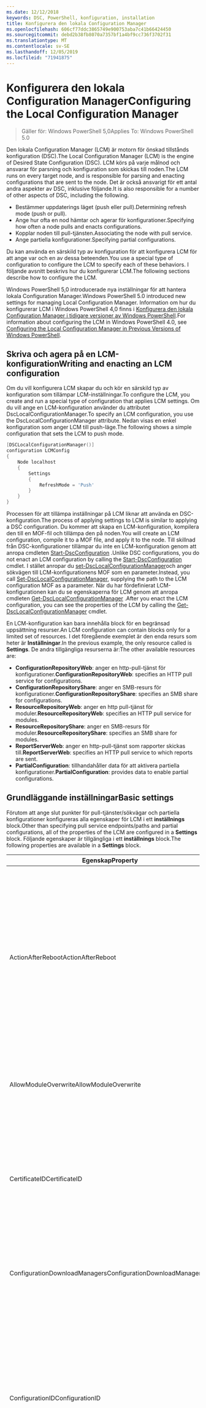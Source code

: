 ```yaml
---
ms.date: 12/12/2018
keywords: DSC, PowerShell, konfiguration, installation
title: Konfigurera den lokala Configuration Manager
ms.openlocfilehash: 606cf77ddc3865749e900753aba7c41b66424450
ms.sourcegitcommit: debd2b38fb8070a7357bf1a4bf9cc736f3702f31
ms.translationtype: MT
ms.contentlocale: sv-SE
ms.lasthandoff: 12/05/2019
ms.locfileid: "71941875"
---
```

# <a name="configuring-the-local-configuration-manager"></a><span data-ttu-id="a48e2-103">Konfigurera den lokala Configuration Manager</span><span class="sxs-lookup"><span data-stu-id="a48e2-103">Configuring the Local Configuration Manager</span></span>

> <span data-ttu-id="a48e2-104">Gäller för: Windows PowerShell 5,0</span><span class="sxs-lookup"><span data-stu-id="a48e2-104">Applies To: Windows PowerShell 5.0</span></span>

<span data-ttu-id="a48e2-105">Den lokala Configuration Manager (LCM) är motorn för önskad tillstånds konfiguration (DSC).</span><span class="sxs-lookup"><span data-stu-id="a48e2-105">The Local Configuration Manager (LCM) is the engine of Desired State Configuration (DSC).</span></span>
<span data-ttu-id="a48e2-106">LCM körs på varje målnod och ansvarar för parsning och konfiguration som skickas till noden.</span><span class="sxs-lookup"><span data-stu-id="a48e2-106">The LCM runs on every target node, and is responsible for parsing and enacting configurations that are sent to the node.</span></span>
<span data-ttu-id="a48e2-107">Det är också ansvarigt för ett antal andra aspekter av DSC, inklusive följande.</span><span class="sxs-lookup"><span data-stu-id="a48e2-107">It is also responsible for a number of other aspects of DSC, including the following.</span></span>

- <span data-ttu-id="a48e2-108">Bestämmer uppdaterings läget (push eller pull).</span><span class="sxs-lookup"><span data-stu-id="a48e2-108">Determining refresh mode (push or pull).</span></span>
- <span data-ttu-id="a48e2-109">Ange hur ofta en nod hämtar och agerar för konfigurationer.</span><span class="sxs-lookup"><span data-stu-id="a48e2-109">Specifying how often a node pulls and enacts configurations.</span></span>
- <span data-ttu-id="a48e2-110">Kopplar noden till pull-tjänsten.</span><span class="sxs-lookup"><span data-stu-id="a48e2-110">Associating the node with pull service.</span></span>
- <span data-ttu-id="a48e2-111">Ange partiella konfigurationer.</span><span class="sxs-lookup"><span data-stu-id="a48e2-111">Specifying partial configurations.</span></span>

<span data-ttu-id="a48e2-112">Du kan använda en särskild typ av konfiguration för att konfigurera LCM för att ange var och en av dessa beteenden.</span><span class="sxs-lookup"><span data-stu-id="a48e2-112">You use a special type of configuration to configure the LCM to specify each of these behaviors.</span></span>
<span data-ttu-id="a48e2-113">I följande avsnitt beskrivs hur du konfigurerar LCM.</span><span class="sxs-lookup"><span data-stu-id="a48e2-113">The following sections describe how to configure the LCM.</span></span>

<span data-ttu-id="a48e2-114">Windows PowerShell 5,0 introducerade nya inställningar för att hantera lokala Configuration Manager.</span><span class="sxs-lookup"><span data-stu-id="a48e2-114">Windows PowerShell 5.0 introduced new settings for managing Local Configuration Manager.</span></span>
<span data-ttu-id="a48e2-115">Information om hur du konfigurerar LCM i Windows PowerShell 4,0 finns i [Konfigurera den lokala Configuration Manager i tidigare versioner av Windows PowerShell](metaconfig4.md).</span><span class="sxs-lookup"><span data-stu-id="a48e2-115">For information about configuring the LCM in Windows PowerShell 4.0, see [Configuring the Local Configuration Manager in Previous Versions of Windows PowerShell](metaconfig4.md).</span></span>

## <a name="writing-and-enacting-an-lcm-configuration"></a><span data-ttu-id="a48e2-116">Skriva och agera på en LCM-konfiguration</span><span class="sxs-lookup"><span data-stu-id="a48e2-116">Writing and enacting an LCM configuration</span></span>

<span data-ttu-id="a48e2-117">Om du vill konfigurera LCM skapar du och kör en särskild typ av konfiguration som tillämpar LCM-inställningar.</span><span class="sxs-lookup"><span data-stu-id="a48e2-117">To configure the LCM, you create and run a special type of configuration that applies LCM settings.</span></span>
<span data-ttu-id="a48e2-118">Om du vill ange en LCM-konfiguration använder du attributet DscLocalConfigurationManager.</span><span class="sxs-lookup"><span data-stu-id="a48e2-118">To specify an LCM configuration, you use the DscLocalConfigurationManager attribute.</span></span>
<span data-ttu-id="a48e2-119">Nedan visas en enkel konfiguration som anger LCM till push-läge.</span><span class="sxs-lookup"><span data-stu-id="a48e2-119">The following shows a simple configuration that sets the LCM to push mode.</span></span>

```powershell
[DSCLocalConfigurationManager()]
configuration LCMConfig
{
    Node localhost
    {
        Settings
        {
            RefreshMode = 'Push'
        }
    }
}
```

<span data-ttu-id="a48e2-120">Processen för att tillämpa inställningar på LCM liknar att använda en DSC-konfiguration.</span><span class="sxs-lookup"><span data-stu-id="a48e2-120">The process of applying settings to LCM is similar to applying a DSC configuration.</span></span>
<span data-ttu-id="a48e2-121">Du kommer att skapa en LCM-konfiguration, kompilera den till en MOF-fil och tillämpa den på noden.</span><span class="sxs-lookup"><span data-stu-id="a48e2-121">You will create an LCM configuration, compile it to a MOF file, and apply it to the node.</span></span>
<span data-ttu-id="a48e2-122">Till skillnad från DSC-konfigurationer tillämpar du inte en LCM-konfiguration genom att anropa cmdleten [Start-DscConfiguration](/powershell/module/psdesiredstateconfiguration/start-dscconfiguration) .</span><span class="sxs-lookup"><span data-stu-id="a48e2-122">Unlike DSC configurations, you do not enact an LCM configuration by calling the [Start-DscConfiguration](/powershell/module/psdesiredstateconfiguration/start-dscconfiguration) cmdlet.</span></span>
<span data-ttu-id="a48e2-123">I stället anropar du [set-DscLocalConfigurationManager](/powershell/module/PSDesiredStateConfiguration/Set-DscLocalConfigurationManager)och anger sökvägen till LCM-konfigurationens MOF som en parameter.</span><span class="sxs-lookup"><span data-stu-id="a48e2-123">Instead, you call [Set-DscLocalConfigurationManager](/powershell/module/PSDesiredStateConfiguration/Set-DscLocalConfigurationManager), supplying the path to the LCM configuration MOF as a parameter.</span></span>
<span data-ttu-id="a48e2-124">När du har fördefinierat LCM-konfigurationen kan du se egenskaperna för LCM genom att anropa cmdleten [Get-DscLocalConfigurationManager](/powershell/module/PSDesiredStateConfiguration/Get-DscLocalConfigurationManager) .</span><span class="sxs-lookup"><span data-stu-id="a48e2-124">After you enact the LCM configuration, you can see the properties of the LCM by calling the [Get-DscLocalConfigurationManager](/powershell/module/PSDesiredStateConfiguration/Get-DscLocalConfigurationManager) cmdlet.</span></span>

<span data-ttu-id="a48e2-125">En LCM-konfiguration kan bara innehålla block för en begränsad uppsättning resurser.</span><span class="sxs-lookup"><span data-stu-id="a48e2-125">An LCM configuration can contain blocks only for a limited set of resources.</span></span>
<span data-ttu-id="a48e2-126">I det föregående exemplet är den enda resurs som heter är **Inställningar**.</span><span class="sxs-lookup"><span data-stu-id="a48e2-126">In the previous example, the only resource called is **Settings**.</span></span>
<span data-ttu-id="a48e2-127">De andra tillgängliga resurserna är:</span><span class="sxs-lookup"><span data-stu-id="a48e2-127">The other available resources are:</span></span>

* <span data-ttu-id="a48e2-128">**ConfigurationRepositoryWeb**: anger en http-pull-tjänst för konfigurationer.</span><span class="sxs-lookup"><span data-stu-id="a48e2-128">**ConfigurationRepositoryWeb**: specifies an HTTP pull service for configurations.</span></span>
* <span data-ttu-id="a48e2-129">**ConfigurationRepositoryShare**: anger en SMB-resurs för konfigurationer.</span><span class="sxs-lookup"><span data-stu-id="a48e2-129">**ConfigurationRepositoryShare**: specifies an SMB share for configurations.</span></span>
* <span data-ttu-id="a48e2-130">**ResourceRepositoryWeb**: anger en http pull-tjänst för moduler.</span><span class="sxs-lookup"><span data-stu-id="a48e2-130">**ResourceRepositoryWeb**: specifies an HTTP pull service for modules.</span></span>
* <span data-ttu-id="a48e2-131">**ResourceRepositoryShare**: anger en SMB-resurs för moduler.</span><span class="sxs-lookup"><span data-stu-id="a48e2-131">**ResourceRepositoryShare**: specifies an SMB share for modules.</span></span>
* <span data-ttu-id="a48e2-132">**ReportServerWeb**: anger en http-pull-tjänst som rapporter skickas till.</span><span class="sxs-lookup"><span data-stu-id="a48e2-132">**ReportServerWeb**: specifies an HTTP pull service to which reports are sent.</span></span>
* <span data-ttu-id="a48e2-133">**PartialConfiguration**: tillhandahåller data för att aktivera partiella konfigurationer.</span><span class="sxs-lookup"><span data-stu-id="a48e2-133">**PartialConfiguration**: provides data to enable partial configurations.</span></span>

## <a name="basic-settings"></a><span data-ttu-id="a48e2-134">Grundläggande inställningar</span><span class="sxs-lookup"><span data-stu-id="a48e2-134">Basic settings</span></span>

<span data-ttu-id="a48e2-135">Förutom att ange slut punkter för pull-tjänster/sökvägar och partiella konfigurationer konfigureras alla egenskaper för LCM i ett **inställnings** block.</span><span class="sxs-lookup"><span data-stu-id="a48e2-135">Other than specifying pull service endpoints/paths and partial configurations, all of the properties of the LCM are configured in a **Settings** block.</span></span>
<span data-ttu-id="a48e2-136">Följande egenskaper är tillgängliga i ett **inställnings** block.</span><span class="sxs-lookup"><span data-stu-id="a48e2-136">The following properties are available in a **Settings** block.</span></span>

|  <span data-ttu-id="a48e2-137">Egenskap</span><span class="sxs-lookup"><span data-stu-id="a48e2-137">Property</span></span>  |  <span data-ttu-id="a48e2-138">Typ</span><span class="sxs-lookup"><span data-stu-id="a48e2-138">Type</span></span>  |  <span data-ttu-id="a48e2-139">Beskrivning</span><span class="sxs-lookup"><span data-stu-id="a48e2-139">Description</span></span>   |
|----------- |------- |--------------- |
| <span data-ttu-id="a48e2-140">ActionAfterReboot</span><span class="sxs-lookup"><span data-stu-id="a48e2-140">ActionAfterReboot</span></span>| <span data-ttu-id="a48e2-141">sträng</span><span class="sxs-lookup"><span data-stu-id="a48e2-141">string</span></span>| <span data-ttu-id="a48e2-142">Anger vad som händer efter en omstart under tillämpning av en konfiguration.</span><span class="sxs-lookup"><span data-stu-id="a48e2-142">Specifies what happens after a reboot during the application of a configuration.</span></span> <span data-ttu-id="a48e2-143">De möjliga värdena är __"ContinueConfiguration"__ och __"StopConfiguration"__ .</span><span class="sxs-lookup"><span data-stu-id="a48e2-143">The possible values are __"ContinueConfiguration"__ and __"StopConfiguration"__.</span></span> <ul><li> <span data-ttu-id="a48e2-144">__ContinueConfiguration__: Fortsätt att använda den aktuella konfigurationen efter omstart av datorn.</span><span class="sxs-lookup"><span data-stu-id="a48e2-144">__ContinueConfiguration__: Continue applying the current configuration after machine reboot.</span></span> <span data-ttu-id="a48e2-145">Detta är standardvärdet</span><span class="sxs-lookup"><span data-stu-id="a48e2-145">This is the default value</span></span></li><li><span data-ttu-id="a48e2-146">__StopConfiguration__: stoppa den aktuella konfigurationen efter omstart av datorn.</span><span class="sxs-lookup"><span data-stu-id="a48e2-146">__StopConfiguration__: Stop the current configuration after machine reboot.</span></span></li></ul>|
| <span data-ttu-id="a48e2-147">AllowModuleOverwrite</span><span class="sxs-lookup"><span data-stu-id="a48e2-147">AllowModuleOverwrite</span></span>| <span data-ttu-id="a48e2-148">bool</span><span class="sxs-lookup"><span data-stu-id="a48e2-148">bool</span></span>| <span data-ttu-id="a48e2-149">__$True__ om nya konfigurationer som hämtats från pull-tjänsten tillåts skriva över de gamla på målnoden.</span><span class="sxs-lookup"><span data-stu-id="a48e2-149">__$TRUE__ if new configurations downloaded from the pull service are allowed to overwrite the old ones on the target node.</span></span> <span data-ttu-id="a48e2-150">Annars $FALSE.</span><span class="sxs-lookup"><span data-stu-id="a48e2-150">Otherwise, $FALSE.</span></span>|
| <span data-ttu-id="a48e2-151">CertificateID</span><span class="sxs-lookup"><span data-stu-id="a48e2-151">CertificateID</span></span>| <span data-ttu-id="a48e2-152">sträng</span><span class="sxs-lookup"><span data-stu-id="a48e2-152">string</span></span>| <span data-ttu-id="a48e2-153">Tumavtryck för ett certifikat som används för att skydda autentiseringsuppgifter som skickas i en konfiguration.</span><span class="sxs-lookup"><span data-stu-id="a48e2-153">The thumbprint of a certificate used to secure credentials passed in a configuration.</span></span> <span data-ttu-id="a48e2-154">Mer information finns i [vill du skydda autentiseringsuppgifter i Windows PowerShell Desired State Configuration](https://blogs.msdn.com/b/powershell/archive/2014/01/31/want-to-secure-credentials-in-windows-powershell-desired-state-configuration.aspx)?.</span><span class="sxs-lookup"><span data-stu-id="a48e2-154">For more information see [Want to secure credentials in Windows PowerShell Desired State Configuration](https://blogs.msdn.com/b/powershell/archive/2014/01/31/want-to-secure-credentials-in-windows-powershell-desired-state-configuration.aspx)?.</span></span> <br> <span data-ttu-id="a48e2-155">__Obs!__ detta hanteras automatiskt om du använder Azure Automation DSC-pull.</span><span class="sxs-lookup"><span data-stu-id="a48e2-155">__Note:__ this is managed automatically if using Azure Automation DSC pull service.</span></span>|
| <span data-ttu-id="a48e2-156">ConfigurationDownloadManagers</span><span class="sxs-lookup"><span data-stu-id="a48e2-156">ConfigurationDownloadManagers</span></span>| <span data-ttu-id="a48e2-157">CimInstance []</span><span class="sxs-lookup"><span data-stu-id="a48e2-157">CimInstance[]</span></span>| <span data-ttu-id="a48e2-158">Föråldrad.</span><span class="sxs-lookup"><span data-stu-id="a48e2-158">Obsolete.</span></span> <span data-ttu-id="a48e2-159">Använd __ConfigurationRepositoryWeb__ -och __ConfigurationRepositoryShare__ -block för att definiera slut punkter för konfigurations-pull-tjänster.</span><span class="sxs-lookup"><span data-stu-id="a48e2-159">Use __ConfigurationRepositoryWeb__ and __ConfigurationRepositoryShare__ blocks to define configuration pull service endpoints.</span></span>|
| <span data-ttu-id="a48e2-160">ConfigurationID</span><span class="sxs-lookup"><span data-stu-id="a48e2-160">ConfigurationID</span></span>| <span data-ttu-id="a48e2-161">sträng</span><span class="sxs-lookup"><span data-stu-id="a48e2-161">string</span></span>| <span data-ttu-id="a48e2-162">För bakåtkompatibilitet med äldre hämtnings tjänst versioner.</span><span class="sxs-lookup"><span data-stu-id="a48e2-162">For backwards compatibility with older pull service versions.</span></span> <span data-ttu-id="a48e2-163">Ett GUID som identifierar konfigurations filen som ska hämtas från en pull-tjänst.</span><span class="sxs-lookup"><span data-stu-id="a48e2-163">A GUID that identifies the configuration file to get from a pull service.</span></span> <span data-ttu-id="a48e2-164">Noden hämtar konfigurationer i pull-tjänsten om namnet på konfigurations-MOF: en heter ConfigurationID. mof.</span><span class="sxs-lookup"><span data-stu-id="a48e2-164">The node will pull configurations on the pull service if the name of the configuration MOF is named ConfigurationID.mof.</span></span><br> <span data-ttu-id="a48e2-165">__Obs:__ Om du ställer in den här egenskapen fungerar inte att registrera noden med en pull-tjänst genom att använda __RegistrationKey__ .</span><span class="sxs-lookup"><span data-stu-id="a48e2-165">__Note:__ If you set this property, registering the node with a pull service by using __RegistrationKey__ does not work.</span></span> <span data-ttu-id="a48e2-166">Mer information finns i [Konfigurera en pull-klient med konfigurations namn](../pull-server/pullClientConfigNames.md).</span><span class="sxs-lookup"><span data-stu-id="a48e2-166">For more information, see [Setting up a pull client with configuration names](../pull-server/pullClientConfigNames.md).</span></span>|
| <span data-ttu-id="a48e2-167">ConfigurationMode</span><span class="sxs-lookup"><span data-stu-id="a48e2-167">ConfigurationMode</span></span>| <span data-ttu-id="a48e2-168">sträng</span><span class="sxs-lookup"><span data-stu-id="a48e2-168">string</span></span> | <span data-ttu-id="a48e2-169">Anger hur LCM faktiskt tillämpar konfigurationen på målnoden.</span><span class="sxs-lookup"><span data-stu-id="a48e2-169">Specifies how the LCM actually applies the configuration to the target nodes.</span></span> <span data-ttu-id="a48e2-170">Möjliga värden är __"ApplyOnly"__ , __"ApplyAndMonitor"__ och __"ApplyAndAutoCorrect"__ .</span><span class="sxs-lookup"><span data-stu-id="a48e2-170">Possible values are __"ApplyOnly"__,__"ApplyAndMonitor"__, and __"ApplyAndAutoCorrect"__.</span></span> <ul><li><span data-ttu-id="a48e2-171">__ApplyOnly__: DSC tillämpar konfigurationen och gör ingenting ytterligare om inte en ny konfiguration skickas till målnoden eller när en ny konfiguration hämtas från en tjänst.</span><span class="sxs-lookup"><span data-stu-id="a48e2-171">__ApplyOnly__: DSC applies the configuration and does nothing further unless a new configuration is pushed to the target node or when a new configuration is pulled from a service.</span></span> <span data-ttu-id="a48e2-172">Efter första tillämpning av en ny konfiguration söker DSC inte efter avvikelse från ett tidigare konfigurerat tillstånd.</span><span class="sxs-lookup"><span data-stu-id="a48e2-172">After initial application of a new configuration, DSC does not check for drift from a previously configured state.</span></span> <span data-ttu-id="a48e2-173">Observera att DSC försöker tillämpa konfigurationen tills den har slutförts innan __ApplyOnly__ börjar gälla.</span><span class="sxs-lookup"><span data-stu-id="a48e2-173">Note that DSC will attempt to apply the configuration until it is successful before __ApplyOnly__ takes effect.</span></span> </li><li> <span data-ttu-id="a48e2-174">__ApplyAndMonitor__: Detta är standardvärdet.</span><span class="sxs-lookup"><span data-stu-id="a48e2-174">__ApplyAndMonitor__: This is the default value.</span></span> <span data-ttu-id="a48e2-175">LCM använder alla nya konfigurationer.</span><span class="sxs-lookup"><span data-stu-id="a48e2-175">The LCM applies any new configurations.</span></span> <span data-ttu-id="a48e2-176">Efter den första körningen av en ny konfiguration, om mål-noden går från det önskade läget, rapporterar DSC den avvikelsen i loggarna.</span><span class="sxs-lookup"><span data-stu-id="a48e2-176">After initial application of a new configuration, if the target node drifts from the desired state, DSC reports the discrepancy in logs.</span></span> <span data-ttu-id="a48e2-177">Observera att DSC försöker tillämpa konfigurationen tills den har slutförts innan __ApplyAndMonitor__ börjar gälla.</span><span class="sxs-lookup"><span data-stu-id="a48e2-177">Note that DSC will attempt to apply the configuration until it is successful before __ApplyAndMonitor__ takes effect.</span></span></li><li><span data-ttu-id="a48e2-178">__ApplyAndAutoCorrect__: DSC använder alla nya konfigurationer.</span><span class="sxs-lookup"><span data-stu-id="a48e2-178">__ApplyAndAutoCorrect__: DSC applies any new configurations.</span></span> <span data-ttu-id="a48e2-179">Efter den första tillämpningen av en ny konfiguration, om mål noden går från det önskade läget, rapporterar DSC den avvikelsen i loggarna och tillämpar sedan den aktuella konfigurationen igen.</span><span class="sxs-lookup"><span data-stu-id="a48e2-179">After initial application of a new configuration, if the target node drifts from the desired state, DSC reports the discrepancy in logs, and then re-applies the current configuration.</span></span></li></ul>|
| <span data-ttu-id="a48e2-180">ConfigurationModeFrequencyMins</span><span class="sxs-lookup"><span data-stu-id="a48e2-180">ConfigurationModeFrequencyMins</span></span>| <span data-ttu-id="a48e2-181">UInt32</span><span class="sxs-lookup"><span data-stu-id="a48e2-181">UInt32</span></span>| <span data-ttu-id="a48e2-182">Hur ofta, i minuter, är den aktuella konfigurationen markerad och tillämpas.</span><span class="sxs-lookup"><span data-stu-id="a48e2-182">How often, in minutes, the current configuration is checked and applied.</span></span> <span data-ttu-id="a48e2-183">Den här egenskapen ignoreras om egenskapen ConfigurationMode är inställd på ApplyOnly.</span><span class="sxs-lookup"><span data-stu-id="a48e2-183">This property is ignored if the ConfigurationMode property is set to ApplyOnly.</span></span> <span data-ttu-id="a48e2-184">Standardvärdet är 15.</span><span class="sxs-lookup"><span data-stu-id="a48e2-184">The default value is 15.</span></span>|
| <span data-ttu-id="a48e2-185">DebugMode</span><span class="sxs-lookup"><span data-stu-id="a48e2-185">DebugMode</span></span>| <span data-ttu-id="a48e2-186">sträng</span><span class="sxs-lookup"><span data-stu-id="a48e2-186">string</span></span>| <span data-ttu-id="a48e2-187">Möjliga värden är __none__, __ForceModuleImport__och __all__.</span><span class="sxs-lookup"><span data-stu-id="a48e2-187">Possible values are __None__, __ForceModuleImport__, and __All__.</span></span> <ul><li><span data-ttu-id="a48e2-188">Ange till __ingen__ om du vill använda cachelagrade resurser.</span><span class="sxs-lookup"><span data-stu-id="a48e2-188">Set to __None__ to use cached resources.</span></span> <span data-ttu-id="a48e2-189">Detta är standardinställningen och ska användas i produktions scenarier.</span><span class="sxs-lookup"><span data-stu-id="a48e2-189">This is the default and should be used in production scenarios.</span></span></li><li><span data-ttu-id="a48e2-190">Inställningen till __ForceModuleImport__, gör att LCM kan läsa in alla DSC-resursprogram på nytt, även om de tidigare har lästs in och cachelagrats.</span><span class="sxs-lookup"><span data-stu-id="a48e2-190">Setting to __ForceModuleImport__, causes the LCM to reload any DSC resource modules, even if they have been previously loaded and cached.</span></span> <span data-ttu-id="a48e2-191">Detta påverkar prestandan för DSC-åtgärder eftersom varje modul läses in på nytt vid användning.</span><span class="sxs-lookup"><span data-stu-id="a48e2-191">This impacts the performance of DSC operations as each module is reloaded on use.</span></span> <span data-ttu-id="a48e2-192">Normalt använder du det här värdet vid fel sökning av en resurs</span><span class="sxs-lookup"><span data-stu-id="a48e2-192">Typically you would use this value while debugging a resource</span></span></li><li><span data-ttu-id="a48e2-193">I den här versionen är __alla__ samma som __ForceModuleImport__</span><span class="sxs-lookup"><span data-stu-id="a48e2-193">In this release, __All__ is same as __ForceModuleImport__</span></span></li></ul> |
| <span data-ttu-id="a48e2-194">RebootNodeIfNeeded</span><span class="sxs-lookup"><span data-stu-id="a48e2-194">RebootNodeIfNeeded</span></span>| <span data-ttu-id="a48e2-195">bool</span><span class="sxs-lookup"><span data-stu-id="a48e2-195">bool</span></span>| <span data-ttu-id="a48e2-196">Ange `$true` för att tillåta resurser att starta om noden med hjälp av `$global:DSCMachineStatus`-flaggan.</span><span class="sxs-lookup"><span data-stu-id="a48e2-196">Set this to `$true` to allow resources to reboot the Node using the `$global:DSCMachineStatus` flag.</span></span> <span data-ttu-id="a48e2-197">Annars måste du starta om noden manuellt för alla konfigurationer som kräver det.</span><span class="sxs-lookup"><span data-stu-id="a48e2-197">Otherwise, you will have to manually reboot the node for any configuration that requires it.</span></span> <span data-ttu-id="a48e2-198">Standardvärdet är `$false`.</span><span class="sxs-lookup"><span data-stu-id="a48e2-198">The default value is `$false`.</span></span> <span data-ttu-id="a48e2-199">Om du vill använda den här inställningen när ett villkor för omstart utförs av något annat än DSC (till exempel Windows Installer) kombinerar du den här inställningen med __PendingReboot__ -resursen i [ComputerManagementDsc](https://github.com/PowerShell/ComputerManagementDsc) -modulen.</span><span class="sxs-lookup"><span data-stu-id="a48e2-199">To use this setting when a reboot condition is enacted by something other than DSC (such as Windows Installer), combine this setting with the __PendingReboot__ resource in the [ComputerManagementDsc](https://github.com/PowerShell/ComputerManagementDsc) module.</span></span>|
| <span data-ttu-id="a48e2-200">RefreshMode</span><span class="sxs-lookup"><span data-stu-id="a48e2-200">RefreshMode</span></span>| <span data-ttu-id="a48e2-201">sträng</span><span class="sxs-lookup"><span data-stu-id="a48e2-201">string</span></span>| <span data-ttu-id="a48e2-202">Anger hur LCM hämtar konfigurationer.</span><span class="sxs-lookup"><span data-stu-id="a48e2-202">Specifies how the LCM gets configurations.</span></span> <span data-ttu-id="a48e2-203">De möjliga värdena är __"Disabled"__ , __"push"__ och __"pull"__ .</span><span class="sxs-lookup"><span data-stu-id="a48e2-203">The possible values are __"Disabled"__, __"Push"__, and __"Pull"__.</span></span> <ul><li><span data-ttu-id="a48e2-204">__Inaktive__rad: DSC-konfigurationer har inaktiverats för den här noden.</span><span class="sxs-lookup"><span data-stu-id="a48e2-204">__Disabled__: DSC configurations are disabled for this node.</span></span></li><li> <span data-ttu-id="a48e2-205">__Push__: konfigurationer initieras genom att anropa cmdleten [Start-DscConfiguration](/powershell/module/psdesiredstateconfiguration/start-dscconfiguration) .</span><span class="sxs-lookup"><span data-stu-id="a48e2-205">__Push__: Configurations are initiated by calling the [Start-DscConfiguration](/powershell/module/psdesiredstateconfiguration/start-dscconfiguration) cmdlet.</span></span> <span data-ttu-id="a48e2-206">Konfigurationen tillämpas omedelbart på noden.</span><span class="sxs-lookup"><span data-stu-id="a48e2-206">The configuration is applied immediately to the node.</span></span> <span data-ttu-id="a48e2-207">Det här är standardkonfigurationen.</span><span class="sxs-lookup"><span data-stu-id="a48e2-207">This is the default value.</span></span></li><li><span data-ttu-id="a48e2-208">__Hämta:__ Noden är konfigurerad för att regelbundet söka efter konfigurationer från en pull-tjänst eller SMB-sökväg.</span><span class="sxs-lookup"><span data-stu-id="a48e2-208">__Pull:__ The node is configured to regularly check for configurations from a pull service or SMB path.</span></span> <span data-ttu-id="a48e2-209">Om den här egenskapen är inställd på __Hämta__måste du ange en http-sökväg (tjänst) eller en SMB-sökväg (resurs) i ett __ConfigurationRepositoryWeb__ -eller __ConfigurationRepositoryShare__ -block.</span><span class="sxs-lookup"><span data-stu-id="a48e2-209">If this property is set to __Pull__, you must specify an HTTP (service) or SMB (share) path in a __ConfigurationRepositoryWeb__ or __ConfigurationRepositoryShare__ block.</span></span></li></ul>|
| <span data-ttu-id="a48e2-210">RefreshFrequencyMins</span><span class="sxs-lookup"><span data-stu-id="a48e2-210">RefreshFrequencyMins</span></span>| <span data-ttu-id="a48e2-211">UInt32</span><span class="sxs-lookup"><span data-stu-id="a48e2-211">Uint32</span></span>| <span data-ttu-id="a48e2-212">Det tidsintervall, i minuter, då LCM kontrollerar en pull-tjänst för att hämta uppdaterade konfigurationer.</span><span class="sxs-lookup"><span data-stu-id="a48e2-212">The time interval, in minutes, at which the LCM checks a pull service to get updated configurations.</span></span> <span data-ttu-id="a48e2-213">Värdet ignoreras om LCM inte har kon figurer ATS i pull-läge.</span><span class="sxs-lookup"><span data-stu-id="a48e2-213">This value is ignored if the LCM is not configured in pull mode.</span></span> <span data-ttu-id="a48e2-214">Standardvärdet är 30.</span><span class="sxs-lookup"><span data-stu-id="a48e2-214">The default value is 30.</span></span>|
| <span data-ttu-id="a48e2-215">ReportManagers</span><span class="sxs-lookup"><span data-stu-id="a48e2-215">ReportManagers</span></span>| <span data-ttu-id="a48e2-216">CimInstance []</span><span class="sxs-lookup"><span data-stu-id="a48e2-216">CimInstance[]</span></span>| <span data-ttu-id="a48e2-217">Föråldrad.</span><span class="sxs-lookup"><span data-stu-id="a48e2-217">Obsolete.</span></span> <span data-ttu-id="a48e2-218">Använd __ReportServerWeb__ -block för att definiera en slut punkt för att skicka rapporterings data till en pull-tjänst.</span><span class="sxs-lookup"><span data-stu-id="a48e2-218">Use __ReportServerWeb__ blocks to define an endpoint to send reporting data to a pull service.</span></span>|
| <span data-ttu-id="a48e2-219">ResourceModuleManagers</span><span class="sxs-lookup"><span data-stu-id="a48e2-219">ResourceModuleManagers</span></span>| <span data-ttu-id="a48e2-220">CimInstance []</span><span class="sxs-lookup"><span data-stu-id="a48e2-220">CimInstance[]</span></span>| <span data-ttu-id="a48e2-221">Föråldrad.</span><span class="sxs-lookup"><span data-stu-id="a48e2-221">Obsolete.</span></span> <span data-ttu-id="a48e2-222">Använd __ResourceRepositoryWeb__ -och __ResourceRepositoryShare__ -block för att definiera http-slutpunkter för pull-tjänster respektive SMB-sökvägar.</span><span class="sxs-lookup"><span data-stu-id="a48e2-222">Use __ResourceRepositoryWeb__ and __ResourceRepositoryShare__ blocks to define pull service HTTP endpoints or SMB paths, respectively.</span></span>|
| <span data-ttu-id="a48e2-223">PartialConfigurations</span><span class="sxs-lookup"><span data-stu-id="a48e2-223">PartialConfigurations</span></span>| <span data-ttu-id="a48e2-224">CimInstance</span><span class="sxs-lookup"><span data-stu-id="a48e2-224">CimInstance</span></span>| <span data-ttu-id="a48e2-225">Inte implementerat.</span><span class="sxs-lookup"><span data-stu-id="a48e2-225">Not implemented.</span></span> <span data-ttu-id="a48e2-226">Använd inte.</span><span class="sxs-lookup"><span data-stu-id="a48e2-226">Do not use.</span></span>|
| <span data-ttu-id="a48e2-227">StatusRetentionTimeInDays</span><span class="sxs-lookup"><span data-stu-id="a48e2-227">StatusRetentionTimeInDays</span></span> | <span data-ttu-id="a48e2-228">UInt32</span><span class="sxs-lookup"><span data-stu-id="a48e2-228">UInt32</span></span>| <span data-ttu-id="a48e2-229">Antalet dagar som LCM behåller statusen för den aktuella konfigurationen.</span><span class="sxs-lookup"><span data-stu-id="a48e2-229">The number of days the LCM keeps the status of the current configuration.</span></span>|

> [!NOTE]
> <span data-ttu-id="a48e2-230">LCM startar **ConfigurationModeFrequencyMins** -cykeln baserat på:</span><span class="sxs-lookup"><span data-stu-id="a48e2-230">The LCM starts the **ConfigurationModeFrequencyMins** cycle based on:</span></span>
>
> - <span data-ttu-id="a48e2-231">En ny Metaconfig tillämpas med hjälp av `Set-DscLocalConfigurationManager`</span><span class="sxs-lookup"><span data-stu-id="a48e2-231">A new metaconfig is applied using `Set-DscLocalConfigurationManager`</span></span>
> - <span data-ttu-id="a48e2-232">Omstart av datorn</span><span class="sxs-lookup"><span data-stu-id="a48e2-232">A machine restart</span></span>
>
> <span data-ttu-id="a48e2-233">För alla villkor där timer-processen upplever en krasch, kommer den att identifieras inom 30 sekunder och cykeln startas om.</span><span class="sxs-lookup"><span data-stu-id="a48e2-233">For any condition where the timer process experiences a crash, that will be detected within 30 seconds and the cycle will be restarted.</span></span>
> <span data-ttu-id="a48e2-234">En samtidig åtgärd kan fördröja cykeln från att startas, om den här åtgärdens varaktighet överskrider den konfigurerade cykel frekvensen, kommer nästa timer inte att starta.</span><span class="sxs-lookup"><span data-stu-id="a48e2-234">A concurrent operation could delay the cycle from being started, if the duration of this operation exceeds the configured cycle frequency, the next timer will not start.</span></span>
>
> <span data-ttu-id="a48e2-235">Metaconfig konfigureras till exempel med en frekvens på 15 minuter och hämtning sker vid T1.</span><span class="sxs-lookup"><span data-stu-id="a48e2-235">Example, the metaconfig is configured at a 15 minute pull frequency and a pull occurs at T1.</span></span>  <span data-ttu-id="a48e2-236">Noden slutförs inte i 16 minuter.</span><span class="sxs-lookup"><span data-stu-id="a48e2-236">The Node does not finish work for 16 minutes.</span></span>  <span data-ttu-id="a48e2-237">Den första 15 minuters cykeln ignoreras och nästa hämtning sker vid T1 + 15 + 15.</span><span class="sxs-lookup"><span data-stu-id="a48e2-237">The first 15 minute cycle is ignored, and next pull will happen at T1+15+15.</span></span>

## <a name="pull-service"></a><span data-ttu-id="a48e2-238">Pull-tjänst</span><span class="sxs-lookup"><span data-stu-id="a48e2-238">Pull service</span></span>

<span data-ttu-id="a48e2-239">LCM-konfigurationen stöder definition av följande typer av pull service-slutpunkter:</span><span class="sxs-lookup"><span data-stu-id="a48e2-239">LCM configuration supports defining the following types of pull service endpoints:</span></span>

- <span data-ttu-id="a48e2-240">**Konfigurations Server**: en lagrings plats för DSC-konfigurationer.</span><span class="sxs-lookup"><span data-stu-id="a48e2-240">**Configuration server**: A repository for DSC configurations.</span></span> <span data-ttu-id="a48e2-241">Definiera konfigurations servrar med hjälp av **ConfigurationRepositoryWeb** (för webbaserade servrar) och **ConfigurationRepositoryShare** -block (för SMB-baserade servrar).</span><span class="sxs-lookup"><span data-stu-id="a48e2-241">Define configuration servers by using **ConfigurationRepositoryWeb** (for web-based servers) and **ConfigurationRepositoryShare** (for SMB-based servers) blocks.</span></span>
- <span data-ttu-id="a48e2-242">**Resurs Server**: en lagrings plats för DSC-resurser, paketerade som PowerShell-moduler.</span><span class="sxs-lookup"><span data-stu-id="a48e2-242">**Resource server**: A repository for DSC resources, packaged as PowerShell modules.</span></span> <span data-ttu-id="a48e2-243">Definiera resurs servrar genom att använda **ResourceRepositoryWeb** (för webbaserade servrar) och **ResourceRepositoryShare** -block (för SMB-baserade servrar).</span><span class="sxs-lookup"><span data-stu-id="a48e2-243">Define resource servers by using **ResourceRepositoryWeb** (for web-based servers) and **ResourceRepositoryShare** (for SMB-based servers) blocks.</span></span>
- <span data-ttu-id="a48e2-244">**Report Server**: en tjänst som DSC skickar rapport data till.</span><span class="sxs-lookup"><span data-stu-id="a48e2-244">**Report server**: A service that DSC sends report data to.</span></span> <span data-ttu-id="a48e2-245">Definiera rapport servrar genom att använda **ReportServerWeb** -block.</span><span class="sxs-lookup"><span data-stu-id="a48e2-245">Define report servers by using **ReportServerWeb** blocks.</span></span> <span data-ttu-id="a48e2-246">En rapport Server måste vara en webb tjänst.</span><span class="sxs-lookup"><span data-stu-id="a48e2-246">A report server must be a web service.</span></span>

<span data-ttu-id="a48e2-247">Mer information om pull-tjänsten finns i [pull-tjänsten för önskad tillstånds konfiguration](../pull-server/pullServer.md).</span><span class="sxs-lookup"><span data-stu-id="a48e2-247">For more details on pull service see, [Desired State Configuration Pull Service](../pull-server/pullServer.md).</span></span>

## <a name="configuration-server-blocks"></a><span data-ttu-id="a48e2-248">Konfigurations Server block</span><span class="sxs-lookup"><span data-stu-id="a48e2-248">Configuration server blocks</span></span>

<span data-ttu-id="a48e2-249">Om du vill definiera en webbaserad konfigurations Server skapar du ett **ConfigurationRepositoryWeb** -block.</span><span class="sxs-lookup"><span data-stu-id="a48e2-249">To define a web-based configuration server, you create a **ConfigurationRepositoryWeb** block.</span></span>
<span data-ttu-id="a48e2-250">En **ConfigurationRepositoryWeb** definierar följande egenskaper.</span><span class="sxs-lookup"><span data-stu-id="a48e2-250">A **ConfigurationRepositoryWeb** defines the following properties.</span></span>

|<span data-ttu-id="a48e2-251">Egenskap</span><span class="sxs-lookup"><span data-stu-id="a48e2-251">Property</span></span>|<span data-ttu-id="a48e2-252">Typ</span><span class="sxs-lookup"><span data-stu-id="a48e2-252">Type</span></span>|<span data-ttu-id="a48e2-253">Beskrivning</span><span class="sxs-lookup"><span data-stu-id="a48e2-253">Description</span></span>|
|---|---|---|
|<span data-ttu-id="a48e2-254">AllowUnsecureConnection</span><span class="sxs-lookup"><span data-stu-id="a48e2-254">AllowUnsecureConnection</span></span>|<span data-ttu-id="a48e2-255">bool</span><span class="sxs-lookup"><span data-stu-id="a48e2-255">bool</span></span>|<span data-ttu-id="a48e2-256">Ange till **$True** om du vill tillåta anslutningar från noden till servern utan autentisering.</span><span class="sxs-lookup"><span data-stu-id="a48e2-256">Set to **$TRUE** to allow connections from the node to the server without authentication.</span></span> <span data-ttu-id="a48e2-257">Ange till **$false** för att kräva autentisering.</span><span class="sxs-lookup"><span data-stu-id="a48e2-257">Set to **$FALSE** to require authentication.</span></span>|
|<span data-ttu-id="a48e2-258">CertificateID</span><span class="sxs-lookup"><span data-stu-id="a48e2-258">CertificateID</span></span>|<span data-ttu-id="a48e2-259">sträng</span><span class="sxs-lookup"><span data-stu-id="a48e2-259">string</span></span>|<span data-ttu-id="a48e2-260">Tumavtryck för ett certifikat som används för att autentisera till servern.</span><span class="sxs-lookup"><span data-stu-id="a48e2-260">The thumbprint of a certificate used to authenticate to the server.</span></span>|
|<span data-ttu-id="a48e2-261">ConfigurationNames</span><span class="sxs-lookup"><span data-stu-id="a48e2-261">ConfigurationNames</span></span>|<span data-ttu-id="a48e2-262">String[]</span><span class="sxs-lookup"><span data-stu-id="a48e2-262">String[]</span></span>|<span data-ttu-id="a48e2-263">En matris med namn på konfigurationer som ska hämtas av målnoden.</span><span class="sxs-lookup"><span data-stu-id="a48e2-263">An array of names of configurations to be pulled by the target node.</span></span> <span data-ttu-id="a48e2-264">Dessa används endast om noden har registrerats med pull-tjänsten med hjälp av en **RegistrationKey**.</span><span class="sxs-lookup"><span data-stu-id="a48e2-264">These are used only if the node is registered with the pull service by using a **RegistrationKey**.</span></span> <span data-ttu-id="a48e2-265">Mer information finns i [Konfigurera en pull-klient med konfigurations namn](../pull-server/pullClientConfigNames.md).</span><span class="sxs-lookup"><span data-stu-id="a48e2-265">For more information, see [Setting up a pull client with configuration names](../pull-server/pullClientConfigNames.md).</span></span>|
|<span data-ttu-id="a48e2-266">RegistrationKey</span><span class="sxs-lookup"><span data-stu-id="a48e2-266">RegistrationKey</span></span>|<span data-ttu-id="a48e2-267">sträng</span><span class="sxs-lookup"><span data-stu-id="a48e2-267">string</span></span>|<span data-ttu-id="a48e2-268">Ett GUID som registrerar noden med pull-tjänsten.</span><span class="sxs-lookup"><span data-stu-id="a48e2-268">A GUID that registers the node with the pull service.</span></span> <span data-ttu-id="a48e2-269">Mer information finns i [Konfigurera en pull-klient med konfigurations namn](../pull-server/pullClientConfigNames.md).</span><span class="sxs-lookup"><span data-stu-id="a48e2-269">For more information, see [Setting up a pull client with configuration names](../pull-server/pullClientConfigNames.md).</span></span>|
|<span data-ttu-id="a48e2-270">ServerURL</span><span class="sxs-lookup"><span data-stu-id="a48e2-270">ServerURL</span></span>|<span data-ttu-id="a48e2-271">sträng</span><span class="sxs-lookup"><span data-stu-id="a48e2-271">string</span></span>|<span data-ttu-id="a48e2-272">URL: en för konfigurations tjänsten.</span><span class="sxs-lookup"><span data-stu-id="a48e2-272">The URL of the configuration service.</span></span>|
|<span data-ttu-id="a48e2-273">ProxyURL\*</span><span class="sxs-lookup"><span data-stu-id="a48e2-273">ProxyURL\*</span></span>|<span data-ttu-id="a48e2-274">sträng</span><span class="sxs-lookup"><span data-stu-id="a48e2-274">string</span></span>|<span data-ttu-id="a48e2-275">URL-adressen till den http-proxy som ska användas vid kommunikation med konfigurations tjänsten.</span><span class="sxs-lookup"><span data-stu-id="a48e2-275">The URL of the http proxy to use when communicating with the configuration service.</span></span>|
|<span data-ttu-id="a48e2-276">ProxyCredential\*</span><span class="sxs-lookup"><span data-stu-id="a48e2-276">ProxyCredential\*</span></span>|<span data-ttu-id="a48e2-277">PSCredential</span><span class="sxs-lookup"><span data-stu-id="a48e2-277">pscredential</span></span>|<span data-ttu-id="a48e2-278">Autentiseringsuppgifter som ska användas för HTTP-proxyn.</span><span class="sxs-lookup"><span data-stu-id="a48e2-278">Credential to use for the http proxy.</span></span>|

> [!NOTE]
> * <span data-ttu-id="a48e2-279">Stöds i Windows-versioner 1809 och senare.</span><span class="sxs-lookup"><span data-stu-id="a48e2-279">Supported in Windows versions 1809 and later.</span></span>

<span data-ttu-id="a48e2-280">Ett exempel skript för att förenkla konfigureringen av ConfigurationRepositoryWeb-värdet för lokala noder finns i [skapa DSC-metaconfigurations](https://docs.microsoft.com/azure/automation/automation-dsc-onboarding#generating-dsc-metaconfigurations)</span><span class="sxs-lookup"><span data-stu-id="a48e2-280">An example script to simplify configuring the ConfigurationRepositoryWeb value for on-premises nodes is available - see [Generating DSC metaconfigurations](https://docs.microsoft.com/azure/automation/automation-dsc-onboarding#generating-dsc-metaconfigurations)</span></span>

<span data-ttu-id="a48e2-281">Om du vill definiera en SMB-baserad konfigurations Server skapar du ett **ConfigurationRepositoryShare** -block.</span><span class="sxs-lookup"><span data-stu-id="a48e2-281">To define an SMB-based configuration server, you create a **ConfigurationRepositoryShare** block.</span></span>
<span data-ttu-id="a48e2-282">En **ConfigurationRepositoryShare** definierar följande egenskaper.</span><span class="sxs-lookup"><span data-stu-id="a48e2-282">A **ConfigurationRepositoryShare** defines the following properties.</span></span>

|<span data-ttu-id="a48e2-283">Egenskap</span><span class="sxs-lookup"><span data-stu-id="a48e2-283">Property</span></span>|<span data-ttu-id="a48e2-284">Typ</span><span class="sxs-lookup"><span data-stu-id="a48e2-284">Type</span></span>|<span data-ttu-id="a48e2-285">Beskrivning</span><span class="sxs-lookup"><span data-stu-id="a48e2-285">Description</span></span>|
|---|---|---|
|<span data-ttu-id="a48e2-286">Autentiseringsuppgift</span><span class="sxs-lookup"><span data-stu-id="a48e2-286">Credential</span></span>|<span data-ttu-id="a48e2-287">MSFT_Credential</span><span class="sxs-lookup"><span data-stu-id="a48e2-287">MSFT_Credential</span></span>|<span data-ttu-id="a48e2-288">De autentiseringsuppgifter som används för att autentisera till SMB-resursen.</span><span class="sxs-lookup"><span data-stu-id="a48e2-288">The credential used to authenticate to the SMB share.</span></span>|
|<span data-ttu-id="a48e2-289">Sök</span><span class="sxs-lookup"><span data-stu-id="a48e2-289">SourcePath</span></span>|<span data-ttu-id="a48e2-290">sträng</span><span class="sxs-lookup"><span data-stu-id="a48e2-290">string</span></span>|<span data-ttu-id="a48e2-291">Sökvägen till SMB-resursen.</span><span class="sxs-lookup"><span data-stu-id="a48e2-291">The path of the SMB share.</span></span>|

## <a name="resource-server-blocks"></a><span data-ttu-id="a48e2-292">Resurs Server block</span><span class="sxs-lookup"><span data-stu-id="a48e2-292">Resource server blocks</span></span>

<span data-ttu-id="a48e2-293">Om du vill definiera en webbaserad resurs Server skapar du ett **ResourceRepositoryWeb** -block.</span><span class="sxs-lookup"><span data-stu-id="a48e2-293">To define a web-based resource server, you create a **ResourceRepositoryWeb** block.</span></span>
<span data-ttu-id="a48e2-294">En **ResourceRepositoryWeb** definierar följande egenskaper.</span><span class="sxs-lookup"><span data-stu-id="a48e2-294">A **ResourceRepositoryWeb** defines the following properties.</span></span>

|<span data-ttu-id="a48e2-295">Egenskap</span><span class="sxs-lookup"><span data-stu-id="a48e2-295">Property</span></span>|<span data-ttu-id="a48e2-296">Typ</span><span class="sxs-lookup"><span data-stu-id="a48e2-296">Type</span></span>|<span data-ttu-id="a48e2-297">Beskrivning</span><span class="sxs-lookup"><span data-stu-id="a48e2-297">Description</span></span>|
|---|---|---|
|<span data-ttu-id="a48e2-298">AllowUnsecureConnection</span><span class="sxs-lookup"><span data-stu-id="a48e2-298">AllowUnsecureConnection</span></span>|<span data-ttu-id="a48e2-299">bool</span><span class="sxs-lookup"><span data-stu-id="a48e2-299">bool</span></span>|<span data-ttu-id="a48e2-300">Ange till **$True** om du vill tillåta anslutningar från noden till servern utan autentisering.</span><span class="sxs-lookup"><span data-stu-id="a48e2-300">Set to **$TRUE** to allow connections from the node to the server without authentication.</span></span> <span data-ttu-id="a48e2-301">Ange till **$false** för att kräva autentisering.</span><span class="sxs-lookup"><span data-stu-id="a48e2-301">Set to **$FALSE** to require authentication.</span></span>|
|<span data-ttu-id="a48e2-302">CertificateID</span><span class="sxs-lookup"><span data-stu-id="a48e2-302">CertificateID</span></span>|<span data-ttu-id="a48e2-303">sträng</span><span class="sxs-lookup"><span data-stu-id="a48e2-303">string</span></span>|<span data-ttu-id="a48e2-304">Tumavtryck för ett certifikat som används för att autentisera till servern.</span><span class="sxs-lookup"><span data-stu-id="a48e2-304">The thumbprint of a certificate used to authenticate to the server.</span></span>|
|<span data-ttu-id="a48e2-305">RegistrationKey</span><span class="sxs-lookup"><span data-stu-id="a48e2-305">RegistrationKey</span></span>|<span data-ttu-id="a48e2-306">sträng</span><span class="sxs-lookup"><span data-stu-id="a48e2-306">string</span></span>|<span data-ttu-id="a48e2-307">Ett GUID som identifierar noden för pull-tjänsten.</span><span class="sxs-lookup"><span data-stu-id="a48e2-307">A GUID that identifies the node to the pull service.</span></span>|
|<span data-ttu-id="a48e2-308">ServerURL</span><span class="sxs-lookup"><span data-stu-id="a48e2-308">ServerURL</span></span>|<span data-ttu-id="a48e2-309">sträng</span><span class="sxs-lookup"><span data-stu-id="a48e2-309">string</span></span>|<span data-ttu-id="a48e2-310">Webb adressen till konfigurations servern.</span><span class="sxs-lookup"><span data-stu-id="a48e2-310">The URL of the configuration server.</span></span>|
|<span data-ttu-id="a48e2-311">ProxyURL\*</span><span class="sxs-lookup"><span data-stu-id="a48e2-311">ProxyURL\*</span></span>|<span data-ttu-id="a48e2-312">sträng</span><span class="sxs-lookup"><span data-stu-id="a48e2-312">string</span></span>|<span data-ttu-id="a48e2-313">URL-adressen till den http-proxy som ska användas vid kommunikation med konfigurations tjänsten.</span><span class="sxs-lookup"><span data-stu-id="a48e2-313">The URL of the http proxy to use when communicating with the configuration service.</span></span>|
|<span data-ttu-id="a48e2-314">ProxyCredential\*</span><span class="sxs-lookup"><span data-stu-id="a48e2-314">ProxyCredential\*</span></span>|<span data-ttu-id="a48e2-315">PSCredential</span><span class="sxs-lookup"><span data-stu-id="a48e2-315">pscredential</span></span>|<span data-ttu-id="a48e2-316">Autentiseringsuppgifter som ska användas för HTTP-proxyn.</span><span class="sxs-lookup"><span data-stu-id="a48e2-316">Credential to use for the http proxy.</span></span>|

> [!NOTE]
> * <span data-ttu-id="a48e2-317">Stöds i Windows-versioner 1809 och senare.</span><span class="sxs-lookup"><span data-stu-id="a48e2-317">Supported in Windows versions 1809 and later.</span></span>

<span data-ttu-id="a48e2-318">Ett exempel skript för att förenkla konfigureringen av ResourceRepositoryWeb-värdet för lokala noder finns i [skapa DSC-metaconfigurations](https://docs.microsoft.com/azure/automation/automation-dsc-onboarding#generating-dsc-metaconfigurations)</span><span class="sxs-lookup"><span data-stu-id="a48e2-318">An example script to simplify configuring the ResourceRepositoryWeb value for on-premises nodes is available - see [Generating DSC metaconfigurations](https://docs.microsoft.com/azure/automation/automation-dsc-onboarding#generating-dsc-metaconfigurations)</span></span>

<span data-ttu-id="a48e2-319">Om du vill definiera en SMB-baserad resurs Server skapar du ett **ResourceRepositoryShare** -block.</span><span class="sxs-lookup"><span data-stu-id="a48e2-319">To define an SMB-based resource server, you create a **ResourceRepositoryShare** block.</span></span>
<span data-ttu-id="a48e2-320">**ResourceRepositoryShare** definierar följande egenskaper.</span><span class="sxs-lookup"><span data-stu-id="a48e2-320">**ResourceRepositoryShare** defines the following properties.</span></span>

|<span data-ttu-id="a48e2-321">Egenskap</span><span class="sxs-lookup"><span data-stu-id="a48e2-321">Property</span></span>|<span data-ttu-id="a48e2-322">Typ</span><span class="sxs-lookup"><span data-stu-id="a48e2-322">Type</span></span>|<span data-ttu-id="a48e2-323">Beskrivning</span><span class="sxs-lookup"><span data-stu-id="a48e2-323">Description</span></span>|
|---|---|---|
|<span data-ttu-id="a48e2-324">Autentiseringsuppgift</span><span class="sxs-lookup"><span data-stu-id="a48e2-324">Credential</span></span>|<span data-ttu-id="a48e2-325">MSFT_Credential</span><span class="sxs-lookup"><span data-stu-id="a48e2-325">MSFT_Credential</span></span>|<span data-ttu-id="a48e2-326">De autentiseringsuppgifter som används för att autentisera till SMB-resursen.</span><span class="sxs-lookup"><span data-stu-id="a48e2-326">The credential used to authenticate to the SMB share.</span></span> <span data-ttu-id="a48e2-327">Ett exempel på att skicka autentiseringsuppgifter finns i [Konfigurera en DSC SMB-pull-server](../pull-server/pullServerSMB.md)</span><span class="sxs-lookup"><span data-stu-id="a48e2-327">For an example of passing credentials, see [Setting up a DSC SMB pull server](../pull-server/pullServerSMB.md)</span></span>|
|<span data-ttu-id="a48e2-328">Sök</span><span class="sxs-lookup"><span data-stu-id="a48e2-328">SourcePath</span></span>|<span data-ttu-id="a48e2-329">sträng</span><span class="sxs-lookup"><span data-stu-id="a48e2-329">string</span></span>|<span data-ttu-id="a48e2-330">Sökvägen till SMB-resursen.</span><span class="sxs-lookup"><span data-stu-id="a48e2-330">The path of the SMB share.</span></span>|

## <a name="report-server-blocks"></a><span data-ttu-id="a48e2-331">Report Server-block</span><span class="sxs-lookup"><span data-stu-id="a48e2-331">Report server blocks</span></span>

<span data-ttu-id="a48e2-332">Om du vill definiera en rapport Server skapar du ett **ReportServerWeb** -block.</span><span class="sxs-lookup"><span data-stu-id="a48e2-332">To define a report server, you create a **ReportServerWeb** block.</span></span>
<span data-ttu-id="a48e2-333">Rapport Server rollen är inte kompatibel med SMB-baserad pull-tjänst.</span><span class="sxs-lookup"><span data-stu-id="a48e2-333">The report server role is not compatible with SMB based pull service.</span></span>
<span data-ttu-id="a48e2-334">**ReportServerWeb** definierar följande egenskaper.</span><span class="sxs-lookup"><span data-stu-id="a48e2-334">**ReportServerWeb** defines the following properties.</span></span>

|<span data-ttu-id="a48e2-335">Egenskap</span><span class="sxs-lookup"><span data-stu-id="a48e2-335">Property</span></span>|<span data-ttu-id="a48e2-336">Typ</span><span class="sxs-lookup"><span data-stu-id="a48e2-336">Type</span></span>|<span data-ttu-id="a48e2-337">Beskrivning</span><span class="sxs-lookup"><span data-stu-id="a48e2-337">Description</span></span>|
|---|---|---|
|<span data-ttu-id="a48e2-338">AllowUnsecureConnection</span><span class="sxs-lookup"><span data-stu-id="a48e2-338">AllowUnsecureConnection</span></span>|<span data-ttu-id="a48e2-339">bool</span><span class="sxs-lookup"><span data-stu-id="a48e2-339">bool</span></span>|<span data-ttu-id="a48e2-340">Ange till **$True** om du vill tillåta anslutningar från noden till servern utan autentisering.</span><span class="sxs-lookup"><span data-stu-id="a48e2-340">Set to **$TRUE** to allow connections from the node to the server without authentication.</span></span> <span data-ttu-id="a48e2-341">Ange till **$false** för att kräva autentisering.</span><span class="sxs-lookup"><span data-stu-id="a48e2-341">Set to **$FALSE** to require authentication.</span></span>|
|<span data-ttu-id="a48e2-342">CertificateID</span><span class="sxs-lookup"><span data-stu-id="a48e2-342">CertificateID</span></span>|<span data-ttu-id="a48e2-343">sträng</span><span class="sxs-lookup"><span data-stu-id="a48e2-343">string</span></span>|<span data-ttu-id="a48e2-344">Tumavtryck för ett certifikat som används för att autentisera till servern.</span><span class="sxs-lookup"><span data-stu-id="a48e2-344">The thumbprint of a certificate used to authenticate to the server.</span></span>|
|<span data-ttu-id="a48e2-345">RegistrationKey</span><span class="sxs-lookup"><span data-stu-id="a48e2-345">RegistrationKey</span></span>|<span data-ttu-id="a48e2-346">sträng</span><span class="sxs-lookup"><span data-stu-id="a48e2-346">string</span></span>|<span data-ttu-id="a48e2-347">Ett GUID som identifierar noden för pull-tjänsten.</span><span class="sxs-lookup"><span data-stu-id="a48e2-347">A GUID that identifies the node to the pull service.</span></span>|
|<span data-ttu-id="a48e2-348">ServerURL</span><span class="sxs-lookup"><span data-stu-id="a48e2-348">ServerURL</span></span>|<span data-ttu-id="a48e2-349">sträng</span><span class="sxs-lookup"><span data-stu-id="a48e2-349">string</span></span>|<span data-ttu-id="a48e2-350">Webb adressen till konfigurations servern.</span><span class="sxs-lookup"><span data-stu-id="a48e2-350">The URL of the configuration server.</span></span>|
|<span data-ttu-id="a48e2-351">ProxyURL\*</span><span class="sxs-lookup"><span data-stu-id="a48e2-351">ProxyURL\*</span></span>|<span data-ttu-id="a48e2-352">sträng</span><span class="sxs-lookup"><span data-stu-id="a48e2-352">string</span></span>|<span data-ttu-id="a48e2-353">URL-adressen till den http-proxy som ska användas vid kommunikation med konfigurations tjänsten.</span><span class="sxs-lookup"><span data-stu-id="a48e2-353">The URL of the http proxy to use when communicating with the configuration service.</span></span>|
|<span data-ttu-id="a48e2-354">ProxyCredential\*</span><span class="sxs-lookup"><span data-stu-id="a48e2-354">ProxyCredential\*</span></span>|<span data-ttu-id="a48e2-355">PSCredential</span><span class="sxs-lookup"><span data-stu-id="a48e2-355">pscredential</span></span>|<span data-ttu-id="a48e2-356">Autentiseringsuppgifter som ska användas för HTTP-proxyn.</span><span class="sxs-lookup"><span data-stu-id="a48e2-356">Credential to use for the http proxy.</span></span>|

> [!NOTE]
> * <span data-ttu-id="a48e2-357">Stöds i Windows-versioner 1809 och senare.</span><span class="sxs-lookup"><span data-stu-id="a48e2-357">Supported in Windows versions 1809 and later.</span></span>

<span data-ttu-id="a48e2-358">Ett exempel skript för att förenkla konfigureringen av ReportServerWeb-värdet för lokala noder finns i [skapa DSC-metaconfigurations](https://docs.microsoft.com/azure/automation/automation-dsc-onboarding#generating-dsc-metaconfigurations)</span><span class="sxs-lookup"><span data-stu-id="a48e2-358">An example script to simplify configuring the ReportServerWeb value for on-premises nodes is available - see [Generating DSC metaconfigurations](https://docs.microsoft.com/azure/automation/automation-dsc-onboarding#generating-dsc-metaconfigurations)</span></span>

## <a name="partial-configurations"></a><span data-ttu-id="a48e2-359">Partiella konfigurationer</span><span class="sxs-lookup"><span data-stu-id="a48e2-359">Partial configurations</span></span>

<span data-ttu-id="a48e2-360">Om du vill definiera en partiell konfiguration skapar du ett **PartialConfiguration** -block.</span><span class="sxs-lookup"><span data-stu-id="a48e2-360">To define a partial configuration, you create a **PartialConfiguration** block.</span></span>
<span data-ttu-id="a48e2-361">Mer information om ofullständiga konfigurationer finns i [DSC-delvis konfigurationer](../pull-server/partialConfigs.md).</span><span class="sxs-lookup"><span data-stu-id="a48e2-361">For more information about partial configurations, see [DSC Partial configurations](../pull-server/partialConfigs.md).</span></span>
<span data-ttu-id="a48e2-362">**PartialConfiguration** definierar följande egenskaper.</span><span class="sxs-lookup"><span data-stu-id="a48e2-362">**PartialConfiguration** defines the following properties.</span></span>

|<span data-ttu-id="a48e2-363">Egenskap</span><span class="sxs-lookup"><span data-stu-id="a48e2-363">Property</span></span>|<span data-ttu-id="a48e2-364">Typ</span><span class="sxs-lookup"><span data-stu-id="a48e2-364">Type</span></span>|<span data-ttu-id="a48e2-365">Beskrivning</span><span class="sxs-lookup"><span data-stu-id="a48e2-365">Description</span></span>|
|---|---|---|
|<span data-ttu-id="a48e2-366">ConfigurationSource</span><span class="sxs-lookup"><span data-stu-id="a48e2-366">ConfigurationSource</span></span>|<span data-ttu-id="a48e2-367">sträng []</span><span class="sxs-lookup"><span data-stu-id="a48e2-367">string[]</span></span>|<span data-ttu-id="a48e2-368">En matris med namn på konfigurations servrar, som tidigare definierats i **ConfigurationRepositoryWeb** -och **ConfigurationRepositoryShare** -block, där del konfigurationen hämtas från.</span><span class="sxs-lookup"><span data-stu-id="a48e2-368">An array of names of configuration servers, previously defined in **ConfigurationRepositoryWeb** and **ConfigurationRepositoryShare** blocks, where the partial configuration is pulled from.</span></span>|
|<span data-ttu-id="a48e2-369">DependsOn</span><span class="sxs-lookup"><span data-stu-id="a48e2-369">DependsOn</span></span>|<span data-ttu-id="a48e2-370">sträng{}</span><span class="sxs-lookup"><span data-stu-id="a48e2-370">string{}</span></span>|<span data-ttu-id="a48e2-371">En lista med namn på andra konfigurationer som måste slutföras innan den här del konfigurationen tillämpas.</span><span class="sxs-lookup"><span data-stu-id="a48e2-371">A list of names of other configurations that must be completed before this partial configuration is applied.</span></span>|
|<span data-ttu-id="a48e2-372">Beskrivning</span><span class="sxs-lookup"><span data-stu-id="a48e2-372">Description</span></span>|<span data-ttu-id="a48e2-373">sträng</span><span class="sxs-lookup"><span data-stu-id="a48e2-373">string</span></span>|<span data-ttu-id="a48e2-374">Text som används för att beskriva den partiella konfigurationen.</span><span class="sxs-lookup"><span data-stu-id="a48e2-374">Text used to describe the partial configuration.</span></span>|
|<span data-ttu-id="a48e2-375">ExclusiveResources</span><span class="sxs-lookup"><span data-stu-id="a48e2-375">ExclusiveResources</span></span>|<span data-ttu-id="a48e2-376">sträng []</span><span class="sxs-lookup"><span data-stu-id="a48e2-376">string[]</span></span>|<span data-ttu-id="a48e2-377">En matris med resurser som är exklusiva till denna del konfiguration.</span><span class="sxs-lookup"><span data-stu-id="a48e2-377">An array of resources exclusive to this partial configuration.</span></span>|
|<span data-ttu-id="a48e2-378">RefreshMode</span><span class="sxs-lookup"><span data-stu-id="a48e2-378">RefreshMode</span></span>|<span data-ttu-id="a48e2-379">sträng</span><span class="sxs-lookup"><span data-stu-id="a48e2-379">string</span></span>|<span data-ttu-id="a48e2-380">Anger hur LCM får den här del konfigurationen.</span><span class="sxs-lookup"><span data-stu-id="a48e2-380">Specifies how the LCM gets this partial configuration.</span></span> <span data-ttu-id="a48e2-381">De möjliga värdena är __"Disabled"__ , __"push"__ och __"pull"__ .</span><span class="sxs-lookup"><span data-stu-id="a48e2-381">The possible values are __"Disabled"__, __"Push"__, and __"Pull"__.</span></span> <ul><li><span data-ttu-id="a48e2-382">__Inaktiverat__: den här del konfigurationen är inaktive rad.</span><span class="sxs-lookup"><span data-stu-id="a48e2-382">__Disabled__: This partial configuration is disabled.</span></span></li><li> <span data-ttu-id="a48e2-383">__Push__: den partiella konfigurationen skickas till noden genom att anropa cmdleten [Publish-DscConfiguration](/powershell/module/PSDesiredStateConfiguration/Publish-DscConfiguration) .</span><span class="sxs-lookup"><span data-stu-id="a48e2-383">__Push__: The partial configuration is pushed to the node by calling the [Publish-DscConfiguration](/powershell/module/PSDesiredStateConfiguration/Publish-DscConfiguration) cmdlet.</span></span> <span data-ttu-id="a48e2-384">När alla ofullständiga konfigurationer för noden antingen har push-överförts eller hämtats från en tjänst kan du starta konfigurationen genom att anropa `Start-DscConfiguration –UseExisting`.</span><span class="sxs-lookup"><span data-stu-id="a48e2-384">After all partial configurations for the node are either pushed or pulled from a service, the configuration can be started by calling `Start-DscConfiguration –UseExisting`.</span></span> <span data-ttu-id="a48e2-385">Det här är standardkonfigurationen.</span><span class="sxs-lookup"><span data-stu-id="a48e2-385">This is the default value.</span></span></li><li><span data-ttu-id="a48e2-386">__Hämta:__ Noden är konfigurerad för att regelbundet söka efter delvis konfiguration från en pull-tjänst.</span><span class="sxs-lookup"><span data-stu-id="a48e2-386">__Pull:__ The node is configured to regularly check for partial configuration from a pull service.</span></span> <span data-ttu-id="a48e2-387">Om den här egenskapen är inställd på __Hämta__måste du ange en pull-tjänst i en __ConfigurationSource__ -egenskap.</span><span class="sxs-lookup"><span data-stu-id="a48e2-387">If this property is set to __Pull__, you must specify a pull service in a __ConfigurationSource__ property.</span></span> <span data-ttu-id="a48e2-388">Mer information om Azure Automation pull service finns i [Översikt över Azure Automation DSC](https://docs.microsoft.com/azure/automation/automation-dsc-overview).</span><span class="sxs-lookup"><span data-stu-id="a48e2-388">For more information about Azure Automation pull service, see [Azure Automation DSC Overview](https://docs.microsoft.com/azure/automation/automation-dsc-overview).</span></span></li></ul>|
|<span data-ttu-id="a48e2-389">ResourceModuleSource</span><span class="sxs-lookup"><span data-stu-id="a48e2-389">ResourceModuleSource</span></span>|<span data-ttu-id="a48e2-390">sträng []</span><span class="sxs-lookup"><span data-stu-id="a48e2-390">string[]</span></span>|<span data-ttu-id="a48e2-391">En matris med namnen på resurs servrar som nödvändiga resurser ska hämtas från för den här del konfigurationen.</span><span class="sxs-lookup"><span data-stu-id="a48e2-391">An array of the names of resource servers from which to download required resources for this partial configuration.</span></span> <span data-ttu-id="a48e2-392">Dessa namn måste referera till tjänst slut punkter som tidigare definierats i **ResourceRepositoryWeb** -och **ResourceRepositoryShare** -block.</span><span class="sxs-lookup"><span data-stu-id="a48e2-392">These names must refer to service endpoints previously defined in **ResourceRepositoryWeb** and **ResourceRepositoryShare** blocks.</span></span>|

<span data-ttu-id="a48e2-393">__Obs!__ partiella konfigurationer stöds med Azure Automation DSC, men bara en konfiguration kan hämtas från varje Automation-konto per nod.</span><span class="sxs-lookup"><span data-stu-id="a48e2-393">__Note:__ partial configurations are supported with Azure Automation DSC, but only one configuration can be pulled from each automation account per node.</span></span>

## <a name="see-also"></a><span data-ttu-id="a48e2-394">Se även</span><span class="sxs-lookup"><span data-stu-id="a48e2-394">See Also</span></span>

### <a name="concepts"></a><span data-ttu-id="a48e2-395">Begrepp</span><span class="sxs-lookup"><span data-stu-id="a48e2-395">Concepts</span></span>
[<span data-ttu-id="a48e2-396">Översikt över önskad tillstånds konfiguration</span><span class="sxs-lookup"><span data-stu-id="a48e2-396">Desired State Configuration Overview</span></span>](../overview/overview.md)

[<span data-ttu-id="a48e2-397">Komma igång med Azure Automation DSC</span><span class="sxs-lookup"><span data-stu-id="a48e2-397">Getting started with Azure Automation DSC</span></span>](https://docs.microsoft.com/azure/automation/automation-dsc-getting-started)

### <a name="other-resources"></a><span data-ttu-id="a48e2-398">Andra resurser</span><span class="sxs-lookup"><span data-stu-id="a48e2-398">Other Resources</span></span>

[<span data-ttu-id="a48e2-399">Set-DscLocalConfigurationManager</span><span class="sxs-lookup"><span data-stu-id="a48e2-399">Set-DscLocalConfigurationManager</span></span>](/powershell/module/PSDesiredStateConfiguration/Set-DscLocalConfigurationManager)

[<span data-ttu-id="a48e2-400">Konfigurera en pull-klient med konfigurations namn</span><span class="sxs-lookup"><span data-stu-id="a48e2-400">Setting up a pull client with configuration names</span></span>](../pull-server/pullClientConfigNames.md)

